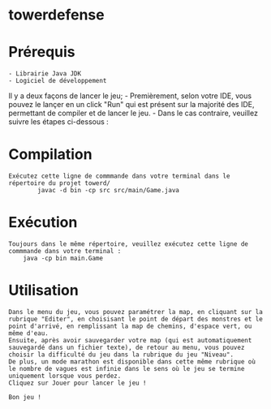 # towerdefense




# Prérequis

    - Librairie Java JDK
    - Logiciel de développement






Il y a deux façons de lancer le jeu; 
    - Premièrement, selon votre IDE, vous pouvez le lançer en un click "Run" qui est présent sur la majorité des IDE, permettant de compiler et de lancer le jeu.
    - Dans le cas contraire, veuillez suivre les étapes ci-dessous : 


# Compilation

    Exécutez cette ligne de commmande dans votre terminal dans le répertoire du projet towerd/
            javac -d bin -cp src src/main/Game.java



# Exécution
    
    Toujours dans le même répertoire, veuillez exécutez cette ligne de commmande dans votre terminal :
        java -cp bin main.Game



# Utilisation


    Dans le menu du jeu, vous pouvez paramétrer la map, en cliquant sur la rubrique "Editer", en choisisant le point de départ des monstres et le point d'arrivé, en remplissant la map de chemins, d'espace vert, ou même d'eau.
    Ensuite, après avoir sauvegarder votre map (qui est automatiquement sauvegardé dans un fichier texte), de retour au menu, vous pouvez choisir la difficulté du jeu dans la rubrique du jeu "Niveau".
    De plus, un mode marathon est disponible dans cette même rubrique où le nombre de vagues est infinie dans le sens où le jeu se termine uniquement lorsque vous perdez.
    Cliquez sur Jouer pour lancer le jeu ! 

    Bon jeu !
